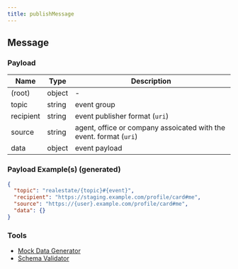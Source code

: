 ```yaml
---
title: publishMessage
---
```

## Message

### Payload

| Name | Type | Description |
|---|---|---|
| (root) | object | - |
| topic | string | event group |
| recipient | string | event publisher format (`uri`) |
| source | string | agent, office or company assoicated with the event. format (`uri`) |
| data | object | event payload |

### Payload Example(s) (generated)

```json
{
  "topic": "realestate/{topic}#{event}",
  "recipient": "https://staging.example.com/profile/card#me",
  "source": "https://{user}.example.com/profile/card#me",
  "data": {}
}
```


### Tools

* [Mock Data Generator](/tools/mock-data-generator)
* [Schema Validator](/tools/validate)


